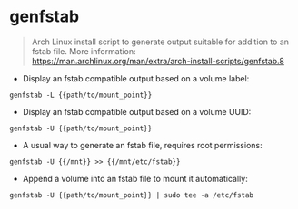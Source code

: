 # genfstab

> Arch Linux install script to generate output suitable for addition to an fstab file.
> More information: <https://man.archlinux.org/man/extra/arch-install-scripts/genfstab.8>

- Display an fstab compatible output based on a volume label:

`genfstab -L {{path/to/mount_point}}`

- Display an fstab compatible output based on a volume UUID:

`genfstab -U {{path/to/mount_point}}`

- A usual way to generate an fstab file, requires root permissions:

`genfstab -U {{/mnt}} >> {{/mnt/etc/fstab}}`

- Append a volume into an fstab file to mount it automatically:

`genfstab -U {{path/to/mount_point}} | sudo tee -a /etc/fstab`
